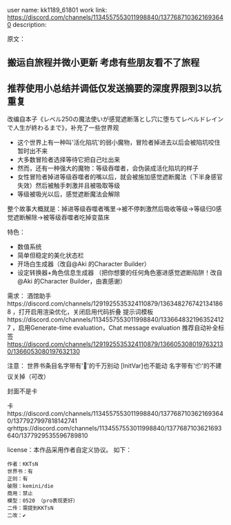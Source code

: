 user name: kk1189_61801 
work link: https://discord.com/channels/1134557553011998840/1377687103621693640
description: 

原文：
## 搬运自旅程并微小更新 考虑有些朋友看不了旅程

## 推荐使用小总结并调低仅发送摘要的深度界限到3以抗重复

改编自本子《レベル250の魔法使いが感覚遮断落とし穴に堕ちてレベルドレインで人生が終わるまで》，补充了一些世界观

- 这个世界上有一种叫'活化陷坑'的弱小魔物，冒险者掉进去以后会被陷坑咬住暂时出不来
- 大多数冒险者选择等待它把自己吐出来
- 然而，还有一种强大的魔物：等级吞噬者，会伪装成活化陷坑的样子
- 女性冒险者掉进等级吞噬者的嘴以后，就会被施加感觉遮断魔法（下半身感官失效）然后被触手刺激并且被吸取等级
- 等级被吸光以后，感觉遮断魔法会解除

整个故事大概就是：掉进等级吞噬者嘴里->被不停刺激然后吸收等级->等级归0感觉遮断解除->被等级吞噬者吃掉变苗床

特色：
- 数值系统
- 简单但稳定的美化状态栏
- 开场白生成器（改自@Aki 的Character Builder）
- 设定转换器+角色信息生成器 （把你想要的任何角色塞进感觉遮断陷阱！改自@Aki 的Character Builder，由衷感谢）

需求：
酒馆助手https://discord.com/channels/1291925535324110879/1363482767421341868 ，打开启用渲染优化，关闭启用代码折叠
提示词模板https://discord.com/channels/1134557553011998840/1336648321963524127 ，启用Generate-time evaluation，Chat message evaluation
推荐自动补全标签 https://discord.com/channels/1291925535324110879/1366053080197632130/1366053080197632130 

注意：
世界书条目名字带有'🚫'的千万别动
[InitVar]也不能动
名字带有'📦'的不建议关掉（可改）

封面不是卡

卡https://discord.com/channels/1134557553011998840/1377687103621693640/1377927997818142741
qrhttps://discord.com/channels/1134557553011998840/1377687103621693640/1377929535596789810


 license：本作品采用作者自定义协议。
 如下：
 ```
 作者：KKTsN
 世界书：有
 正则：有
 破限：kemini/die
 商用：禁止
 模型：0520 （pro表现更好）
 二传：需提到KKTsN
 二改：✔
 ```
